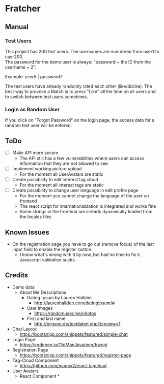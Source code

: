 # Fratcher #

## Manual ##

### Test Users ###
This project has 200 test users. The usernames are numbered from user1 to user200.  
The password for the demo user is always: "password + the ID from the username + 2".

Example: user5 | password7

The test users have already randomly rated each other (like/dislike). The best way to provoke a Match is to press "Like" all the time on all users and to switch between test users sometimes.  

### Login as Random User ###
If you click on "Forgot Password" on the login page, the access data for a random test user will be entered.

## ToDo ##
- [ ] Make API more secure
    * The API still has a few vulnerabilities where users can access information that they are not allowed to see.  
- [ ] Implement working picture upload
    * For the moment all UserAvatars are static
- [ ] Create possibility to edit interest tag cloud
    * For the moment all interest tags are static
- [ ] Create possibility to change user language in edit profile page
    * For the moment you cannot change the language of the user on frontend
    * The react script for internationalization is integrated and works fine
    * Some strings in the frontend are already dynamically loaded from the locales files
    
## Known Issues ##
* On the registration page you have to go out (remove focus) of the last input field to enable the register button.
    * I know what's wrong with it by now, but had no time to fix it. Javascript validation sucks.

## Credits ##

* Demo data
    * About Me Descriptions
        * Dating Ipsum by Lauren Hallden
            * http://laurenhallden.com/datingipsum/#
        * User Images
            * https://randomuser.me/photos
        * First and last name
            * http://migano.de/testdaten.php?preview=1            
* Chat Layout
    * https://bootsnipp.com/snippets/featured/simple-chat
* Login Page
    * https://codepen.io/OldManJava/pen/bwupj
* Registration Page
    * https://bootsnipp.com/snippets/featured/register-page
* Tag-Cloud Component
    * https://github.com/madox2/react-tagcloud
 * User Avatars
    * React Component
        *  

